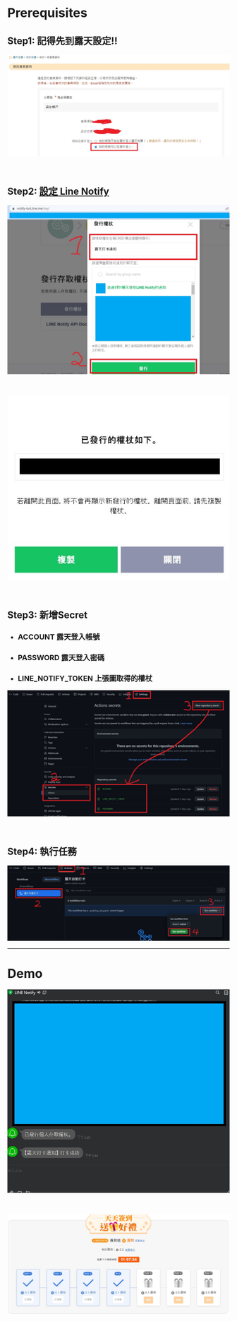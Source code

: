 # Prerequisites

## Step1: 記得先到露天設定!!
![img](img/01.jpg)

<br/>

## Step2: [設定 Line Notify](https://notify-bot.line.me/my)

![img](img/02.jpg)

<br/>

![img](img/03.jpg)

<br/>

## Step3: 新增Secret

- ### ACCOUNT 露天登入帳號
- ### PASSWORD 露天登入密碼
- ### LINE_NOTIFY_TOKEN 上張圖取得的權杖
![img](img/04.jpg)

<br/>

## Step4: 執行任務

![img](img/05.jpg)

---

# Demo

![img](img/06.jpg)

<br/>

![img](img/07.jpg)
